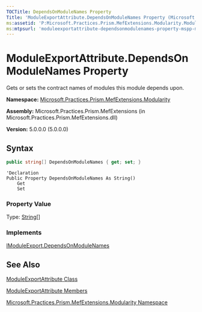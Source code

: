 ```yaml
---
TOCTitle: DependsOnModuleNames Property
Title: 'ModuleExportAttribute.DependsOnModuleNames Property (Microsoft.Practices.Prism.MefExtensions.Modularity)'
ms:assetid: 'P:Microsoft.Practices.Prism.MefExtensions.Modularity.ModuleExportAttribute.DependsOnModuleNames'
ms:mtpsurl: 'moduleexportattribute-dependsonmodulenames-property-mspp-mefextensions-modularity.md'
---
```


# ModuleExportAttribute.DependsOnModuleNames Property

Gets or sets the contract names of modules this module depends upon.

**Namespace:** [Microsoft.Practices.Prism.MefExtensions.Modularity](mspp-mefextensions-modularity-namespace.md)

**Assembly:** Microsoft.Practices.Prism.MefExtensions (in Microsoft.Practices.Prism.MefExtensions.dll)

**Version:** 5.0.0.0 (5.0.0.0)
## Syntax
```C#
public string[] DependsOnModuleNames { get; set; }
```
```VB
'Declaration
Public Property DependsOnModuleNames As String()
	Get
	Set
```

### Property Value

Type: [String](http://msdn.microsoft.com/en-us/library/s1wwdcbf)[]
### Implements

[IModuleExport.DependsOnModuleNames](imoduleexport-dependsonmodulenames-property-mspp-mefextensions-modularity.md)

## See Also
[ModuleExportAttribute Class](moduleexportattribute-class-mspp-mefextensions-modularity.md)

[ModuleExportAttribute Members](moduleexportattribute-members-mspp-mefextensions-modularity.md)

[Microsoft.Practices.Prism.MefExtensions.Modularity Namespace](mspp-mefextensions-modularity-namespace.md)
